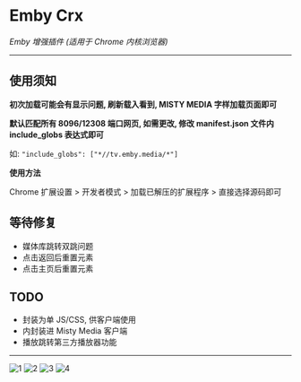 # Emby Crx

_Emby 增强插件 (适用于 Chrome 内核浏览器)_

---

## 使用须知

**初次加载可能会有显示问题, 刷新载入看到, MISTY MEDIA 字样加载页面即可**

**默认匹配所有 8096/12308 端口网页, 如需更改, 修改 manifest.json 文件内 include_globs 表达式即可**

如: `"include_globs": ["*//tv.emby.media/*"]`

**使用方法**

Chrome 扩展设置 > 开发者模式 > 加载已解压的扩展程序 > 直接选择源码即可

## 等待修复

-   媒体库跳转双跳问题
-   点击返回后重置元素
-   点击主页后重置元素

## TODO

-   封装为单 JS/CSS, 供客户端使用
-   内封装进 Misty Media 客户端
-   播放跳转第三方播放器功能

---

![1](https://user-images.githubusercontent.com/18238152/235510774-666d9006-cbad-4b97-9a73-ad5334cb7eee.png) ![2](https://user-images.githubusercontent.com/18238152/235510867-4b71a870-6be6-46a5-b988-527d667b020d.png) ![3](https://user-images.githubusercontent.com/18238152/235510872-ef88ae87-6693-4c11-b7ad-0f05e1a5c583.png) ![4](https://user-images.githubusercontent.com/18238152/235510874-f2fe4715-eb68-4f7a-ac49-50dc5f4ef5aa.png)
